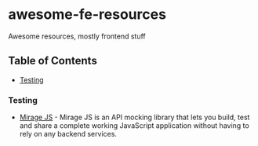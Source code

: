 # awesome-fe-resources
Awesome resources, mostly frontend stuff

## Table of Contents
- [Testing](#testing)

### Testing
- [Mirage JS](https://miragejs.com) - Mirage JS is an API mocking library that lets you build, test and share a complete working JavaScript application without having to rely on any backend services.
